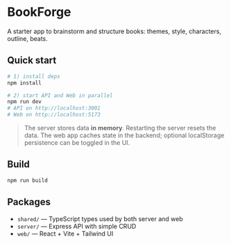 # BookForge

A starter app to brainstorm and structure books: themes, style, characters, outline, beats. 

## Quick start

```bash
# 1) install deps
npm install

# 2) start API and Web in parallel
npm run dev
# API on http://localhost:3001
# Web on http://localhost:5173
```

> The server stores data **in memory**. Restarting the server resets the data. The web app caches state in the backend; optional localStorage persistence can be toggled in the UI.

## Build

```bash
npm run build
```

## Packages
- `shared/` — TypeScript types used by both server and web
- `server/` — Express API with simple CRUD
- `web/` — React + Vite + Tailwind UI

